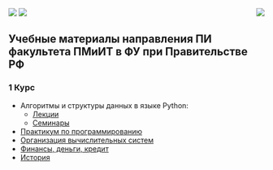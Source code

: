 <img src="https://github.com/GeorgiyDemo/FA/blob/img/fa.png" /> <img src="https://github.com/GeorgiyDemo/FA/blob/img/pmiit.png" />
<img src="https://github.com/GeorgiyDemo/FA/blob/img/cat.jpg" align="right"/>

## Учебные материалы направления ПИ факультета ПМиИТ в ФУ при Правительстве РФ

### 1 Курс

* Алгоритмы и структуры данных в языке Python:
  * [Лекции](https://github.com/GeorgiyDemo/FA/tree/master/%D0%90%D0%BB%D0%B3%D0%BE%D1%80%D0%B8%D1%82%D0%BC%D1%8B%20Python/%D0%BB%D0%B5%D0%BA%D1%86%D0%B8%D0%B8)
  * [Семинары](https://github.com/GeorgiyDemo/FA/tree/master/%D0%90%D0%BB%D0%B3%D0%BE%D1%80%D0%B8%D1%82%D0%BC%D1%8B%20Python/%D1%81%D0%B5%D0%BC%D0%B8%D0%BD%D0%B0%D1%80%D1%8B)
* [Практикум по программированию](https://github.com/GeorgiyDemo/FA/tree/master/%D0%9F%D1%80%D0%B0%D0%BA%D1%82%D0%B8%D0%BA%D0%B0%20Python)
* [Организация вычислительных систем](https://github.com/GeorgiyDemo/FA/tree/master/%D0%9E%D0%92%D0%A1)
* [Финансы, деньги, кредит](https://github.com/GeorgiyDemo/FA/tree/master/%D0%A4%D0%94%D0%9A)
* [История](https://github.com/GeorgiyDemo/FA/tree/master/%D0%98%D1%81%D1%82%D0%BE%D1%80%D0%B8%D1%8F)